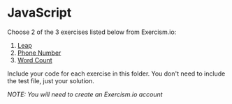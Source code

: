 # JavaScript

Choose 2 of the 3 exercises listed below from Exercism.io:

1. [Leap](http://exercism.io/exercises/javascript/leap/readme)
2. [Phone Number](http://exercism.io/exercises/javascript/phone-number/readme)
3. [Word Count](http://exercism.io/exercises/javascript/word-count/readme)

Include your code for each exercise in this folder. You don't need to include the test file, just your solution.

_NOTE: You will need to create an Exercism.io account_
